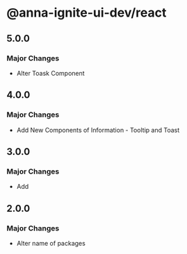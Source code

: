 # @anna-ignite-ui-dev/react

## 5.0.0

### Major Changes

- Alter Toask Component

## 4.0.0

### Major Changes

- Add New Components of Information - Tooltip and Toast

## 3.0.0

### Major Changes

- Add

## 2.0.0

### Major Changes

- Alter name of packages

